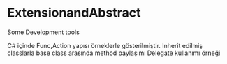 # ExtensionandAbstract
Some Development tools

C# içinde Func,Action yapısı örneklerle gösterilmiştir.
Inherit edilmiş classlarla base class arasında method paylaşımı
Delegate kullanımı örneği
